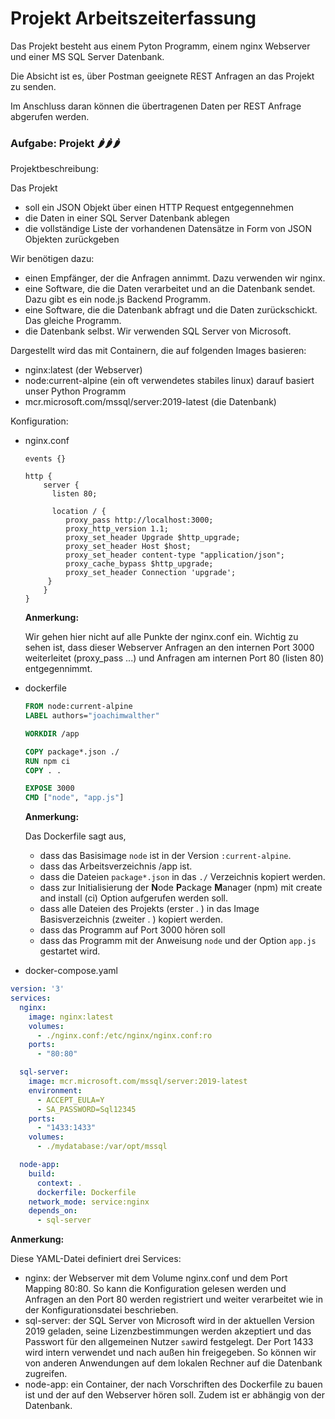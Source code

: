 # Projekt Arbeitszeiterfassung

Das Projekt besteht aus einem Pyton Programm, einem nginx Webserver und einer MS SQL Server Datenbank.

Die Absicht ist es, über Postman geeignete REST Anfragen an das Projekt zu senden.

Im Anschluss daran können die übertragenen Daten per REST Anfrage abgerufen werden.

### **Aufgabe: Projekt 🌶️🌶️🌶️**

Projektbeschreibung:

Das Projekt

- soll ein JSON Objekt über einen HTTP Request entgegennehmen
- die Daten in einer SQL Server Datenbank ablegen
- die vollständige Liste der vorhandenen Datensätze in Form von JSON Objekten zurückgeben

Wir benötigen dazu:

- einen Empfänger, der die Anfragen annimmt. Dazu verwenden wir nginx.
- eine Software, die die Daten verarbeitet und an die Datenbank sendet. Dazu gibt es ein node.js Backend Programm.
- eine Software, die die Datenbank abfragt und die Daten zurückschickt. Das gleiche Programm.
- die Datenbank selbst. Wir verwenden SQL Server von Microsoft.

Dargestellt wird das mit Containern, die auf folgenden Images basieren:

- nginx:latest (der Webserver)
- node:current-alpine (ein oft verwendetes stabiles linux) darauf basiert unser Python Programm
- mcr.microsoft.com/mssql/server:2019-latest (die Datenbank)

Konfiguration:

- nginx.conf

    ```nginx
    events {}
    
    http {
        server {
          listen 80;
    
          location / {
             proxy_pass http://localhost:3000;
             proxy_http_version 1.1;
             proxy_set_header Upgrade $http_upgrade;
             proxy_set_header Host $host;
             proxy_set_header content-type "application/json";
             proxy_cache_bypass $http_upgrade;
             proxy_set_header Connection 'upgrade';
         }
        }
    }
    ```

  **Anmerkung:**

  Wir gehen hier nicht auf alle Punkte der nginx.conf ein. Wichtig zu sehen ist, dass dieser Webserver Anfragen an den
  internen Port 3000 weiterleitet (proxy_pass ...) und Anfragen am internen Port 80 (listen 80) entgegennimmt.

- dockerfile

    ```dockerfile
    FROM node:current-alpine
    LABEL authors="joachimwalther"
    
    WORKDIR /app
    
    COPY package*.json ./
    RUN npm ci
    COPY . .
    
    EXPOSE 3000
    CMD ["node", "app.js"]
    ```

  **Anmerkung:**

  Das Dockerfile sagt aus,
    - dass das Basisimage `node` ist in der Version `:current-alpine`.
    - dass das Arbeitsverzeichnis /app ist.
    - dass die Dateien `package*.json` in das `./` Verzeichnis kopiert werden.
    - dass zur Initialisierung der **N**ode **P**ackage **M**anager (npm) mit create and install (ci) Option aufgerufen
      werden soll.
    - dass alle Dateien des Projekts (erster . ) in das Image Basisverzeichnis (zweiter . ) kopiert werden.
    - dass das Programm auf Port 3000 hören soll
    - dass das Programm mit der Anweisung `node` und der Option `app.js` gestartet wird.

- docker-compose.yaml

```yaml
version: '3'
services:
  nginx:
    image: nginx:latest
    volumes:
      - ./nginx.conf:/etc/nginx/nginx.conf:ro
    ports:
      - "80:80"

  sql-server:
    image: mcr.microsoft.com/mssql/server:2019-latest
    environment:
      - ACCEPT_EULA=Y
      - SA_PASSWORD=Sql12345
    ports:
      - "1433:1433"
    volumes:
      - ./mydatabase:/var/opt/mssql

  node-app:
    build:
      context: .
      dockerfile: Dockerfile
    network_mode: service:nginx
    depends_on:
      - sql-server
```

**Anmerkung:**

Diese YAML-Datei definiert drei Services:

- nginx: der Webserver mit dem Volume nginx.conf und dem Port Mapping 80:80.
  So kann die Konfiguration gelesen werden und Anfragen an den Port 80 werden registriert und weiter verarbeitet wie in
  der Konfigurationsdatei beschrieben.
- sql-server: der SQL Server von Microsoft wird in der aktuellen Version 2019 geladen, seine Lizenzbestimmungen werden
  akzeptiert und das Passwort für den allgemeinen Nutzer `sa`wird festgelegt. Der Port 1433 wird intern verwendet und
  nach außen hin freigegeben. So können wir von anderen Anwendungen auf dem lokalen Rechner auf die Datenbank zugreifen.
- node-app: ein Container, der nach Vorschriften des Dockerfile zu bauen ist und der auf den Webserver hören soll. Zudem
  ist er abhängig von der Datenbank.

